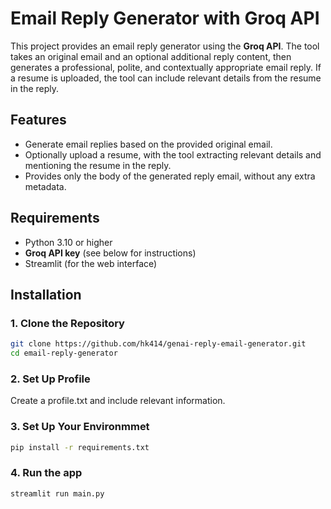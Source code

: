 # Email Reply Generator with Groq API

This project provides an email reply generator using the **Groq API**. The tool takes an original email and an optional additional reply content, then generates a professional, polite, and contextually appropriate email reply. If a resume is uploaded, the tool can include relevant details from the resume in the reply. 

## Features
- Generate email replies based on the provided original email.
- Optionally upload a resume, with the tool extracting relevant details and mentioning the resume in the reply.
- Provides only the body of the generated reply email, without any extra metadata.

## Requirements

- Python 3.10 or higher
- **Groq API key** (see below for instructions)
- Streamlit (for the web interface)

## Installation

### 1. Clone the Repository

```bash
git clone https://github.com/hk414/genai-reply-email-generator.git
cd email-reply-generator
```

### 2. Set Up Profile
Create a profile.txt and include relevant information.

### 3. Set Up Your Environmmet
```bash
pip install -r requirements.txt
```

### 4. Run the app
```bash
streamlit run main.py 
```